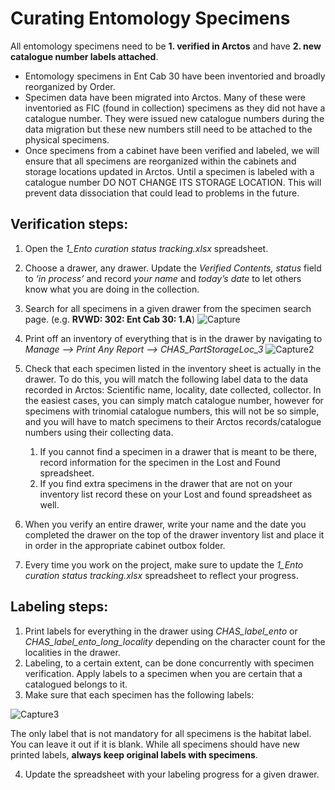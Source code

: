 # Curating Entomology Specimens

All entomology specimens need to be **1. verified in Arctos** and have **2. new catalogue number labels attached**.
- Entomology specimens in Ent Cab 30 have been inventoried and broadly reorganized by Order. 
- Specimen data have been migrated into Arctos. Many of these were inventoried as FIC (found in collection) specimens as they did not have a catalogue number. They were issued new catalogue numbers during the data migration but these new numbers still need to be attached to the physical specimens.
- Once specimens from a cabinet have been verified and labeled, we will ensure that all specimens are reorganized within the cabinets and storage locations updated in Arctos. Until a specimen is labeled with a catalogue number DO NOT CHANGE ITS STORAGE LOCATION. This will prevent data dissociation that could lead to problems in the future.

## Verification steps:
1. Open the *1_Ento curation status tracking.xlsx* spreadsheet.
2. Choose a drawer, any drawer. Update the *Verified Contents, status* field to *‘in process’* and record *your name* and *today’s date* to let others know what you are doing in the collection.
3. Search for all specimens in a given drawer from the specimen search page. (e.g. **RVWD: 302: Ent Cab 30: 1.A**)
![Capture](https://user-images.githubusercontent.com/40321380/70837011-c7712580-1dc7-11ea-8cf2-e2c800674b8d.PNG)

4. Print off an inventory of everything that is in the drawer by navigating to *Manage --> Print Any Report --> CHAS_PartStorageLoc_3*
![Capture2](https://user-images.githubusercontent.com/40321380/70837013-c7712580-1dc7-11ea-9d61-155cc3baf8cc.PNG)

5. Check that each specimen listed in the inventory sheet is actually in the drawer. To do this, you will match the following label data to the data recorded in Arctos: Scientific name, locality, date collected, collector. In the easiest cases, you can simply match catalogue number, however for specimens with trinomial catalogue numbers, this will not be so simple, and you will have to match specimens to their Arctos records/catalogue numbers using their collecting data.
    1. If you cannot find a specimen in a drawer that is meant to be there, record information for the specimen in the Lost and Found spreadsheet.
    1. If you find extra specimens in the drawer that are not on your inventory list record these on your Lost and found spreadsheet as well.
6. When you verify an entire drawer, write your name and the date you completed the drawer on the top of the drawer inventory list and place it in order in the appropriate cabinet outbox folder. 
7. Every time you work on the project, make sure to update the *1_Ento curation status tracking.xlsx* spreadsheet to reflect your progress.

## Labeling steps:
1.	Print labels for everything in the drawer using *CHAS_label_ento* or *CHAS_label_ento_long_locality* depending on the character count for the localities in the drawer.
2. Labeling, to a certain extent, can be done concurrently with specimen verification. Apply labels to a specimen when you are certain that a catalogued belongs to it.
3.	Make sure that each specimen has the following labels:

![Capture3](https://user-images.githubusercontent.com/40321380/70837014-c7712580-1dc7-11ea-815d-4361ef05a9e4.PNG)

The only label that is not mandatory for all specimens is the habitat label. You can leave it out if it is blank. While all specimens should have new printed labels, **always keep original labels with specimens**.

4.  Update the spreadsheet with your labeling progress for a given drawer.
